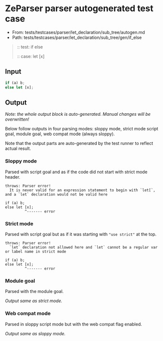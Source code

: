 # ZeParser parser autogenerated test case

- From: tests/testcases/parser/let_declaration/sub_tree/autogen.md
- Path: tests/testcases/parser/let_declaration/sub_tree/gen/if_else

> :: test: if else
>
> :: case: let [x]

## Input


`````js
if (a) b;
else let [x];
`````

## Output

_Note: the whole output block is auto-generated. Manual changes will be overwritten!_

Below follow outputs in four parsing modes: sloppy mode, strict mode script goal, module goal, web compat mode (always sloppy).

Note that the output parts are auto-generated by the test runner to reflect actual result.

### Sloppy mode

Parsed with script goal and as if the code did not start with strict mode header.

`````
throws: Parser error!
  It is never valid for an expression statement to begin with `let[`, and a `let` declaration would not be valid here

if (a) b;
else let [x];
         ^------- error
`````

### Strict mode

Parsed with script goal but as if it was starting with `"use strict"` at the top.

`````
throws: Parser error!
  `let` declaration not allowed here and `let` cannot be a regular var or label name in strict mode

if (a) b;
else let [x];
         ^------- error
`````


### Module goal

Parsed with the module goal.

_Output same as strict mode._

### Web compat mode

Parsed in sloppy script mode but with the web compat flag enabled.

_Output same as sloppy mode._
